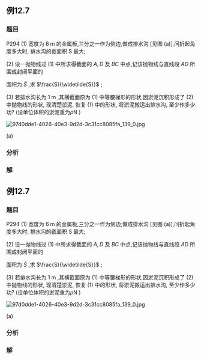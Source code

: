 ## 例12.7
### 题目
P294 (1) 宽度为 $6\mathrm{\;m}$ 的金属板,三分之一作为侧边,做成排水沟 [见图 (a)],问折起角度多大时, 排水沟的截面积 $\mathrm{S}$ 最大;

(2) 设一抛物线过 (1) 中所求得截面的 $A, D$ 及 ${BC}$ 中点,记该抛物线与直线段 ${AD}$ 所围成封闭平面的

面积为 $\widetilde{S}$ ,求 $\frac{S}{\widetilde{S}}$ ;

(3) 若排水沟长为 $1\mathrm{\;m}$ ,其横截面原为 (1) 中等腰梯形的形状,因淤泥沉积形成了 (2) 中抛物线的形状, 现清楚淤泥, 恢复 (1) 中的形状, 将淤泥搬运出排水沟, 至少作多少功? (设单位体积的淤泥重为$\rho \mathrm{N}$ )

![97d0dde1-4026-40e3-9d2d-3c31cc8085fa_139_0.jpg](https://img.hwenyi.live/202407011236678.webp)

(a)
### 分析

### 解## 例12.7
### 题目
P294 (1) 宽度为 $6\mathrm{\;m}$ 的金属板,三分之一作为侧边,做成排水沟 [见图 (a)],问折起角度多大时, 排水沟的截面积 $\mathrm{S}$ 最大;

(2) 设一抛物线过 (1) 中所求得截面的 $A, D$ 及 ${BC}$ 中点,记该抛物线与直线段 ${AD}$ 所围成封闭平面的

面积为 $\widetilde{S}$ ,求 $\frac{S}{\widetilde{S}}$ ;

(3) 若排水沟长为 $1\mathrm{\;m}$ ,其横截面原为 (1) 中等腰梯形的形状,因淤泥沉积形成了 (2) 中抛物线的形状, 现清楚淤泥, 恢复 (1) 中的形状, 将淤泥搬运出排水沟, 至少作多少功? (设单位体积的淤泥重为$\rho \mathrm{N}$ )

![97d0dde1-4026-40e3-9d2d-3c31cc8085fa_139_0.jpg](https://img.hwenyi.live/202407011236678.webp)

(a)
### 分析

### 解